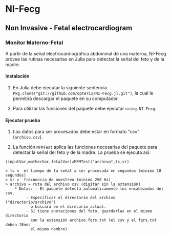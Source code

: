 # NI-Fecg  
## Non Invasive - Fetal electrocardiogram
### Monitor Materno-Fetal

A partir de la señal electrocardiográfica abdominal de una materna, NI-Fecg provee las rutinas necesarias en Julia para detectar la señal del feto y de la madre.

#### Instalación

1. En Julia debe ejecutar la siguiente sentencia `Pkg.clone("git://github.com/opterix/NI-Fecg.jl.git")`, la cual le permitirá descargar el paquete en su computador.

2. Para utilizar las funciones  del paquete debe ejecutar `using NI-Fecg`.


#### Ejecutar prueba

1. Los datos para ser procesados debe estar en formato "csv" (`archivo.csv`).

2. La función `MFMTest` aplica las funciones necesarias del paquete para detectar la señal del feto y de la madre. La prueba se ejecuta así:

`(inputVar,motherVar,fetalVar)=MFMTest("archivo",ts,sr)`

	> ts =  el tiempo de la señal a ser procesada en segundos (mínimo 10 segundos)
	> sr =  frecuencia de muestreo (minimo 250 Hz)
	> archivo = ruta del archivo csv (digitar sin la extensión)
		* Notas: - El paquete detecta automaticamente los encabezados del csv.
			 - Especificar el directorio del archivo ("directorio/archivo")
			   o buscará en el direcorio actual.
			 - Sí tiene anotaciones del feto, guardarlas en el mismo directorio 
			   con la extensión archivo.fqrs.txt (el csv y el fqrs.txt deben tEner 
			   el mismo nombre)

